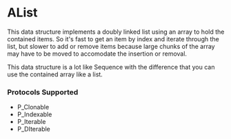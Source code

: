# AList

This data structure implements a doubly linked list using an array to hold the contained items. So it's fast to get an item by index and iterate through the list, but slower to add or remove items because large chunks of the array may have to be moved to accomodate the insertion or removal.

This data structure is a lot like Sequence with the difference that you can use the contained array like a list.

### Protocols Supported

- P_Clonable
- P_Indexable
- P_Iterable
- P_DIterable
